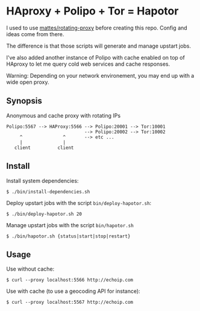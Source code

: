 HAproxy + Polipo + Tor = Hapotor
=============================================================================

I used to use [mattes/rotating-proxy](https://github.com/mattes/rotating-proxy)
before creating this repo. Config and ideas come from there.

The difference is that those scripts will generate and manage upstart jobs.

I've also added another instance of Polipo with cache enabled on top of HAproxy
to let me query cold web services and cache responses.

Warning: Depending on your network environement, you may end up with a wide open proxy.

Synopsis
-----------------------------------------------------------------------------

Anonymous and cache proxy with rotating IPs

    Polipo:5567 --> HAProxy:5566 --> Polipo:20001 --> Tor:10001
                                 --> Polipo:20002 --> Tor:10002
         ^               ^       --> etc ...
         |               |
       client          client

Install
-----------------------------------------------------------------------------

Install system dependencies:

    $ ./bin/install-dependencies.sh

Deploy upstart jobs with the script `bin/deploy-hapotor.sh`:

    $ ./bin/deploy-hapotor.sh 20

Manage upstart jobs with the script `bin/hapotor.sh`

    $ ./bin/hapotor.sh {status|start|stop|restart}

Usage
-----------------------------------------------------------------------------

Use without cache:

    $ curl --proxy localhost:5566 http://echoip.com

Use with cache (to use a geocoding API for instance):

    $ curl --proxy localhost:5567 http://echoip.com
